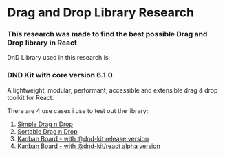 # Drag and Drop Library Research

### This research was made to find the best possible Drag and Drop library in React

DnD Library used in this research is:
### DND Kit with core version 6.1.0
A lightweight, modular, performant, accessible and extensible drag & drop toolkit for React.

There are 4 use cases i use to test out the library;
1. [Simple Drag n Drop](https://github.com/naufalpram/dnd-research/tree/master/src/sections/simple)
2. [Sortable Drag n Drop](https://github.com/naufalpram/dnd-research/tree/master/src/sections/sortable)
3. [Kanban Board - with @dnd-kit release version](https://github.com/naufalpram/dnd-research/tree/master/src/sections/old-dnd-kanban)
4. [Kanban Board - with @dnd-kit/react alpha version](https://github.com/naufalpram/dnd-research/tree/master/src/sections/dnd_kit-react)